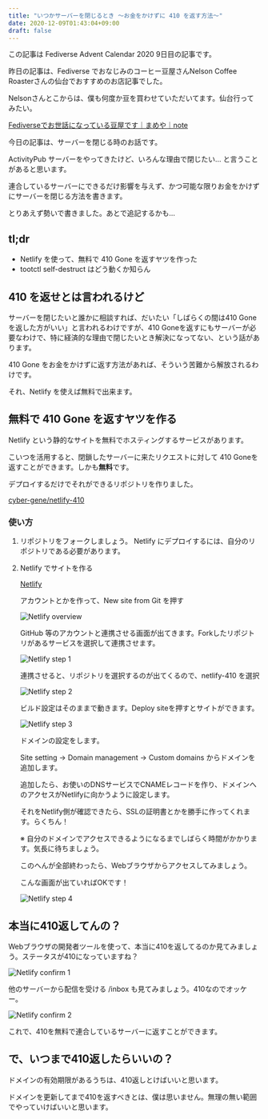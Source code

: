 ```yaml
---
title: "いつかサーバーを閉じるとき 〜お金をかけずに 410 を返す方法〜"
date: 2020-12-09T01:43:04+09:00
draft: false
---
```


この記事は Fediverse Advent Calendar 2020 9日目の記事です。

昨日の記事は、Fediverse でおなじみのコーヒー豆屋さんNelson Coffee Roasterさんの仙台でおすすめのお店記事でした。

Nelsonさんとこからは、僕も何度か豆を買わせていただいてます。仙台行ってみたい。

[Fediverseでお世話になっている豆屋です｜まめや｜note](https://note.com/ncr/n/n852581e69a46)

今日の記事は、サーバーを閉じる時のお話です。

ActivityPub サーバーをやってきたけど、いろんな理由で閉じたい… と言うことがあると思います。

連合しているサーバーにできるだけ影響を与えず、かつ可能な限りお金をかけずにサーバーを閉じる方法を書きます。

とりあえず勢いで書きました。あとで追記するかも…

## tl;dr

- Netlify を使って、無料で 410 Gone を返すヤツを作った
- tootctl self-destruct はどう動くか知らん

## 410 を返せとは言われるけど

サーバーを閉じたいと誰かに相談すれば、だいたい「しばらくの間は410 Goneを返した方がいい」と言われるわけですが、410 Goneを返すにもサーバーが必要なわけで、特に経済的な理由で閉じたいとき解決になってない、という話があります。

410 Gone をお金をかけずに返す方法があれば、そういう苦難から解放されるわけです。

それ、Netlify を使えば無料で出来ます。

## 無料で 410 Gone を返すヤツを作る

Netlify という静的なサイトを無料でホスティングするサービスがあります。

こいつを活用すると、閉鎖したサーバーに来たリクエストに対して 410 Goneを返すことができます。しかも**無料**です。

デプロイするだけでそれができるリポジトリを作りました。

[cyber-gene/netlify-410](https://github.com/cyber-gene/netlify-410)

### 使い方

1. リポジトリをフォークしましょう。
Netlify にデプロイするには、自分のリポジトリである必要があります。

2. Netlify でサイトを作る


    [Netlify](https://www.netlify.com/)

    アカウントとかを作って、New site from Git を押す

    ![Netlify overview](https://blog.cyber-gene.com/netlify-overview.png)

    GitHub 等のアカウントと連携させる画面が出てきます。Forkしたリポジトリがあるサービスを選択して連携させます。

    ![Netlify step 1](https://blog.cyber-gene.com/netlify-step1.png)

    連携させると、リポジトリを選択するのが出てくるので、netlify-410 を選択

    ![Netlify step 2](https://blog.cyber-gene.com/netlify-step2.png)

    ビルド設定はそのままで動きます。Deploy siteを押すとサイトができます。

    ![Netlify step 3](https://blog.cyber-gene.com/netlify-step3.png)

    ドメインの設定をします。

    Site setting → Domain management → Custom domains からドメインを追加します。

    追加したら、お使いのDNSサービスでCNAMEレコードを作り、ドメインへのアクセスがNetlifyに向かうように設定します。

    それをNetlify側が確認できたら、SSLの証明書とかを勝手に作ってくれます。らくちん！

    ※ 自分のドメインでアクセスできるようになるまでしばらく時間がかかります。気長に待ちましょう。

    このへんが全部終わったら、Webブラウザからアクセスしてみましょう。

    こんな画面が出ていればOKです！

    ![Netlify step 4](https://blog.cyber-gene.com/netlify-step4.png)

## 本当に410返してんの？

Webブラウザの開発者ツールを使って、本当に410を返してるのか見てみましょう。ステータスが410になっていますね？

![Netlify confirm 1](ttps://blog.cyber-gene.com/netlify-confirm-1.png)

他のサーバーから配信を受ける /inbox も見てみましょう。410なのでオッケー。

![Netlify confirm 2](ttps://blog.cyber-gene.com/netlify-confirm-2.png)

これで、410を無料で連合しているサーバーに返すことができます。

## で、いつまで410返したらいいの？

ドメインの有効期限があるうちは、410返しとけばいいと思います。

ドメインを更新してまで410を返すべきとは、僕は思いません。無理の無い範囲でやっていけばいいと思います。